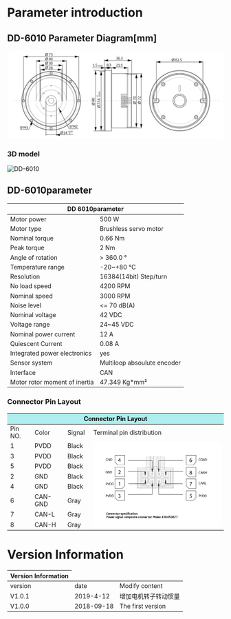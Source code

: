 # Parameter introduction 
## DD-6010 Parameter Diagram[mm]
![DD-6010]( ../img/DD_6010三视图.png ) 
### 3D model 
![DD-6010](   )


## DD-6010parameter
<table class="tableizer-table"><thead><tr class="tableizer-firstrow"><th colspan="2">DD 6010parameter</th></tr></thead><tbody>
 <tr><td>Motor power</td><td>500 W</td></tr><tr><td>Motor type</td><td>Brushless servo motor</td></tr>
 <tr><td>Nominal torque</td><td>0.66 Nm</td></tr><tr><td>Peak torque</td><td>2 Nm</td></tr>
 <tr><td>Angle of rotation</td><td>> 360.0 °</td></tr><tr><td>Temperature range</td><td>-20~+80 °C</td></tr>
 <tr><td>Resolution</td><td>16384(14bit) Step/turn</td></tr>
 <tr><td>No load speed</td><td>4200 RPM</td></tr>
 <tr><td>Nominal speed</td><td>3000 RPM</td></tr>
 <tr><td>Noise level</td><td><= 70 dB(A)</td></tr><tr><td>Nominal voltage</td><td>42 VDC</td></tr><tr><td>Voltage range</td><td>24~45 VDC</td></tr><tr><td>Nominal power current</td><td>12 A</td></tr><tr><td>Quiescent Current</td><td>0.08 A</td></tr><tr><td>Integrated power electronics</td><td>yes</td></tr><tr><td>Sensor system</td><td>Multiloop absoulute encoder</td></tr><tr><td>Interface</td><td>CAN</td></tr><tr><td>Motor rotor moment of inertia</td><td>47.349 Kg*mm²</td></tr></tbody></table>


### Connector Pin Layout
<table class="tableizer-table">
<thead><tr class="tableizer-firstrow"><th colspan="4" style="background: PaleTurquoise; color: black;width:800px">Connector Pin Layout</th></tr></thead><tbody><tr><td>Pin NO.</td><td>Color</td><td>Signal</td><td>Terminal pin distribution</td></tr><tr><td>1</td><td>PVDD</td><td>Black</td><td rowspan="9"><img src="../img/配线2-2.png" style="width:450px"></td></tr><tr><td>3</td><td>PVDD</td><td>Black</td></tr><tr><td>5</td><td>PVDD</td><td>Black</td></tr><tr><td>2</td><td>GND</td><td>Black</td></tr><tr><td>4</td><td>GND</td><td>Black</td></tr><tr><td>6</td><td>CAN-GND</td><td>Gray</td></tr><tr><td>7</td><td>CAN-L</td><td>Gray</td></tr><tr><td>8</td><td>CAN-H</td><td>Gray</td></tr></tbody></table>





# Version Information


<table class="tableizer-table">
<thead><tr class="tableizer-firstrow"><th>Version Information</th></tr></thead><tbody>
 <tr><td>version</td><td>date</td><td>Modify content</td></tr>
 <tr><td>V1.0.1</td><td>2019-4-12</td><td>增加电机转子转动惯量</td></tr>
 <tr><td>V1.0.0</td><td>2018-09-18</td><td>The first version</td></tr>
</tbody></table>
